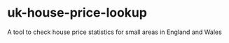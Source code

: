 # uk-house-price-lookup
 A tool to check house price statistics for small areas in England and Wales
